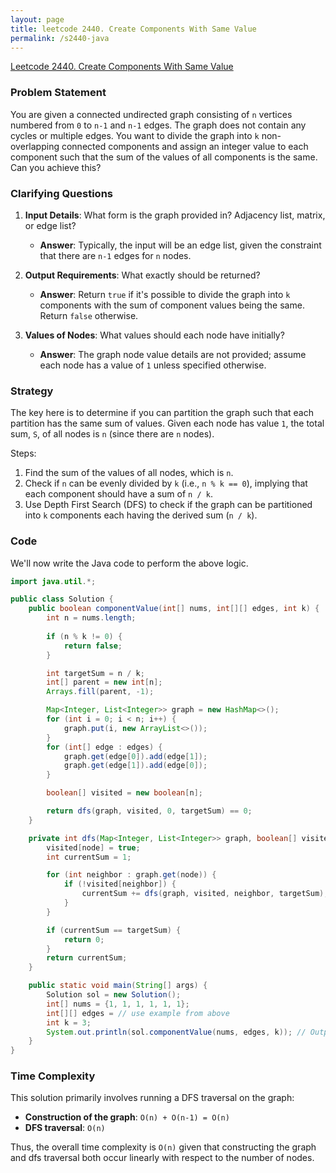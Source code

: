 ```yaml
---
layout: page
title: leetcode 2440. Create Components With Same Value
permalink: /s2440-java
---
```

[Leetcode 2440. Create Components With Same Value](https://algoadvance.github.io/algoadvance/l2440)
### Problem Statement
You are given a connected undirected graph consisting of `n` vertices numbered from `0` to `n-1` and `n-1` edges. The graph does not contain any cycles or multiple edges. You want to divide the graph into `k` non-overlapping connected components and assign an integer value to each component such that the sum of the values of all components is the same. Can you achieve this?

### Clarifying Questions
1. **Input Details**: What form is the graph provided in? Adjacency list, matrix, or edge list?
   - **Answer**: Typically, the input will be an edge list, given the constraint that there are `n-1` edges for `n` nodes.
   
2. **Output Requirements**: What exactly should be returned?
   - **Answer**: Return `true` if it's possible to divide the graph into `k` components with the sum of component values being the same. Return `false` otherwise.
   
3. **Values of Nodes**: What values should each node have initially?
   - **Answer**: The graph node value details are not provided; assume each node has a value of `1` unless specified otherwise.

### Strategy
The key here is to determine if you can partition the graph such that each partition has the same sum of values. Given each node has value `1`, the total sum, `S`, of all nodes is `n` (since there are `n` nodes).

Steps:
1. Find the sum of the values of all nodes, which is `n`.
2. Check if `n` can be evenly divided by `k` (i.e., `n % k == 0`), implying that each component should have a sum of `n / k`.
3. Use Depth First Search (DFS) to check if the graph can be partitioned into `k` components each having the derived sum (`n / k`).

### Code
We'll now write the Java code to perform the above logic.

```java
import java.util.*;

public class Solution {
    public boolean componentValue(int[] nums, int[][] edges, int k) {
        int n = nums.length;
        
        if (n % k != 0) {
            return false;
        }

        int targetSum = n / k;
        int[] parent = new int[n];
        Arrays.fill(parent, -1);

        Map<Integer, List<Integer>> graph = new HashMap<>();
        for (int i = 0; i < n; i++) {
            graph.put(i, new ArrayList<>());
        }
        for (int[] edge : edges) {
            graph.get(edge[0]).add(edge[1]);
            graph.get(edge[1]).add(edge[0]);
        }

        boolean[] visited = new boolean[n];

        return dfs(graph, visited, 0, targetSum) == 0;
    }

    private int dfs(Map<Integer, List<Integer>> graph, boolean[] visited, int node, int targetSum) {
        visited[node] = true;
        int currentSum = 1;

        for (int neighbor : graph.get(node)) {
            if (!visited[neighbor]) {
                currentSum += dfs(graph, visited, neighbor, targetSum);
            }
        }

        if (currentSum == targetSum) {
            return 0;
        }
        return currentSum;
    }

    public static void main(String[] args) {
        Solution sol = new Solution();
        int[] nums = {1, 1, 1, 1, 1, 1};
        int[][] edges = // use example from above
        int k = 3;
        System.out.println(sol.componentValue(nums, edges, k)); // Output should be true
    }
}
```

### Time Complexity
This solution primarily involves running a DFS traversal on the graph:
- **Construction of the graph**: `O(n) + O(n-1) = O(n)`
- **DFS traversal**: `O(n)`

Thus, the overall time complexity is `O(n)` given that constructing the graph and dfs traversal both occur linearly with respect to the number of nodes.
